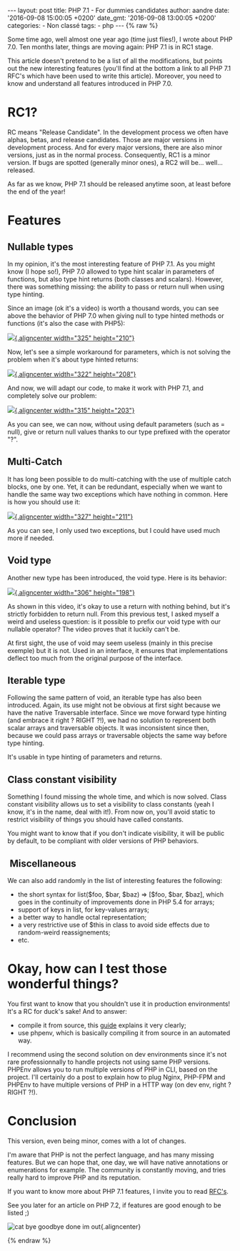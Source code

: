 --- layout: post title: PHP 7.1 - For dummies candidates author: aandre
date: '2016-09-08 15:00:05 +0200' date\_gmt: '2016-09-08 13:00:05 +0200'
categories: - Non classé tags: - php --- {% raw %}

Some time ago, well almost one year ago (time just flies!), I wrote
about PHP 7.0. Ten months later, things are moving again: PHP 7.1 is in
RC1 stage.

This article doesn't pretend to be a list of all the modifications, but
points out the new interesting features (you'll find at the bottom
a link to all PHP 7.1 RFC's which have been used to write this article).
Moreover, you need to know and understand all features introduced in PHP
7.0.

RC1?
====

RC means "Release Candidate". In the development process we often have
alphas, betas, and release candidates. Those are major versions in
development process. And for every major versions, there are also minor
versions, just as in the normal process. Consequently, RC1 is a minor
version. If bugs are spotted (generally minor ones), a RC2 will be...
well... released.

As far as we know, PHP 7.1 should be released anytime soon, at least
before the end of the year!

Features
========

Nullable types
--------------

In my opinion, it's the most interesting feature of PHP 7.1. As you
might know (I hope so!), PHP 7.0 allowed to type hint scalar in
parameters of functions, but also type hint returns (both classes and
scalars). However, there was something missing: the ability to pass or
return null when using type hinting.

Since an image (ok it's a video) is worth a thousand words, you can see
above the behavior of PHP 7.0 when giving null to type hinted methods or
functions (it's also the case with PHP5):

[![](https://asciinema.org/a/84925.png){.aligncenter width="325"
height="210"}](https://asciinema.org/a/84925)

Now, let's see a simple workaround for parameters, which is not solving
the problem when it's about type hinted returns:

[![](https://asciinema.org/a/84927.png){.aligncenter width="322"
height="208"}](https://asciinema.org/a/84927)

And now, we will adapt our code, to make it work with PHP 7.1, and
completely solve our problem:

[![](https://asciinema.org/a/84926.png){.aligncenter width="315"
height="203"}](https://asciinema.org/a/84926)

As you can see, we can now, without using default parameters (such as =
null), give or return null values thanks to our type prefixed with the
operator "?".

Multi-Catch
-----------

It has long been possible to do multi-catching with the use of multiple
catch blocks, one by one. Yet, it can be redundant, especially when we
want to handle the same way two exceptions which have nothing in common.
Here is how you should use it:

[![](https://asciinema.org/a/84954.png){.aligncenter width="327"
height="211"}](https://asciinema.org/a/84954)

As you can see, I only used two exceptions, but I could have used much
more if needed.

Void type
---------

Another new type has been introduced, the void type. Here is its
behavior:

[![](https://asciinema.org/a/84952.png){.aligncenter width="306"
height="198"}](https://asciinema.org/a/84952)

As shown in this video, it's okay to use a return with nothing behind,
but it's strictly forbidden to return null. From this previous test, I
asked myself a weird and useless question: is it possible to prefix our
void type with our nullable operator? The video proves that it luckily
can't be.

At first sight, the use of void may seem useless (mainly in this precise
exemple) but it is not. Used in an interface, it ensures that
implementations deflect too much from the original purpose of the
interface.

Iterable type
-------------

Following the same pattern of void, an iterable type has also been
introduced. Again, its use might not be obvious at first sight because
we have the native Traversable interface. Since we move forward type
hinting (and embrace it right ? RIGHT ?!), we had no solution to
represent both scalar arrays and traversable objects. It was
inconsistent since then, because we could pass arrays or traversable
objects the same way before type hinting.

It's usable in type hinting of parameters and returns.

Class constant visibility
-------------------------

Something I found missing the whole time, and which is now solved. Class
constant visibility allows us to set a visibility to class constants
(yeah I know, it's in the name, deal with it!). From now on, you'll
avoid static to restrict visibility of things you should have called
constants.

You might want to know that if you don't indicate visibility, it will be
public by default, to be compliant with older versions of PHP behaviors.

 Miscellaneous
--------------

We can also add randomly in the list of interesting features the
following:

-   the short syntax for list(\$foo, \$bar, \$baz) =&gt; \[\$foo, \$bar,
    \$baz\], which goes in the continuity of improvements done in PHP
    5.4 for arrays;
-   support of keys in list, for key-values arrays;
-   a better way to handle octal representation;
-   a very restrictive use of \$this in class to avoid side effects due
    to random-weird reassignements;
-   etc.

Okay, how can I test those wonderful things?
============================================

You first want to know that you shouldn't use it in production
environments! It's a RC for duck's sake! And to answer:

-   compile it from source,
    this [guide](http://php.net/manual/fr/install.windows.building.php)
    explains it very clearly;
-   use phpenv, which is basically compiling it from source in an
    automated way.

I recommend using the second solution on dev environments since it's not
rare professionnally to handle projects not using same PHP versions.
PHPEnv allows you to run multiple versions of PHP in CLI, based on the
project. I'll certainly do a post to explain how to plug Nginx, PHP-FPM
and PHPEnv to have multiple versions of PHP in a HTTP way (on dev env,
right ? RIGHT ?!).

Conclusion
==========

This version, even being minor, comes with a lot of changes.

I'm aware that PHP is not the perfect language, and has many missing
features. But we can hope that, one day, we will have native annotations
or enumerations for example. The community is constantly moving, and
tries really hard to improve PHP and its reputation.

If you want to know more about PHP 7.1 features, I invite you to read
[RFC's](https://wiki.php.net/rfc#php_71).

See you later for an article on PHP 7.2, if features are good enough to
be listed ;)

![cat bye goodbye done im
out](https://media.giphy.com/media/iPiUxztIL4Sl2/giphy.gif){.aligncenter}

{% endraw %}
